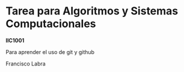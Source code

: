 # Tarea para Algoritmos y Sistemas Computacionales

**IIC1001**

Para aprender el uso de git y github

Francisco Labra